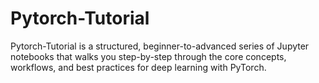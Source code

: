 # Pytorch-Tutorial
Pytorch-Tutorial is a structured, beginner-to-advanced series of Jupyter notebooks that walks you step-by-step through the core concepts, workflows, and best practices for deep learning with PyTorch.
